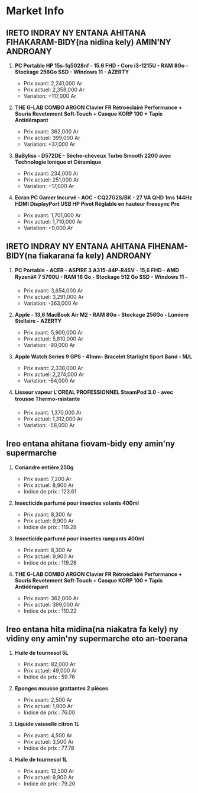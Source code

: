 # Market Info

## IRETO INDRAY NY ENTANA AHITANA FIHAKARAM-BIDY(na nidina kely) AMIN'NY ANDROANY

1. **PC Portable HP 15s-fq5028nf - 15.6 FHD - Core i3-1215U - RAM 8Go - Stockage 256Go SSD - Windows 11 - AZERTY**
   - Prix avant: 2,241,000 Ar
   - Prix actuel: 2,358,000 Ar
   - Variation: +117,000 Ar

2. **THE G-LAB COMBO ARGON Clavier FR Rétroéclairé Performance + Souris Revetement Soft-Touch + Casque KORP 100 + Tapis Antidérapant**
   - Prix avant: 362,000 Ar
   - Prix actuel: 399,000 Ar
   - Variation: +37,000 Ar

3. **BaByliss - D572DE - Sèche-cheveux Turbo Smooth 2200 avec Technologie Ionique et Céramique**
   - Prix avant: 234,000 Ar
   - Prix actuel: 251,000 Ar
   - Variation: +17,000 Ar

4. **Ecran PC Gamer Incurvé - AOC - CQ27G2S/BK - 27 VA QHD 1ms 144Hz HDMI DisplayPort USB HP Pivot Réglable en hauteur Freesync Pre**
   - Prix avant: 1,701,000 Ar
   - Prix actuel: 1,710,000 Ar
   - Variation: +9,000 Ar

## IRETO INDRAY NY ENTANA AHITANA FIHENAM-BIDY(na fiakarana fa kely) ANDROANY

1. **PC Portable - ACER - ASPIRE 3 A315-44P-R4SV - 15,6 FHD - AMD Ryzenâ¢ 7 5700U - RAM 16 Go - Stockage 512 Go SSD - Windows 11 -**
   - Prix avant: 3,654,000 Ar
   - Prix actuel: 3,291,000 Ar
   - Variation: -363,000 Ar

2. **Apple - 13,6 MacBook Air M2 - RAM 8Go - Stockage 256Go - Lumiere Stellaire - AZERTY**
   - Prix avant: 5,900,000 Ar
   - Prix actuel: 5,810,000 Ar
   - Variation: -90,000 Ar

3. **Apple Watch Series 9 GPS - 41mm- Bracelet Starlight Sport Band - M/L**
   - Prix avant: 2,338,000 Ar
   - Prix actuel: 2,274,000 Ar
   - Variation: -64,000 Ar

4. **Lisseur vapeur L'OREAL PROFESSIONNEL SteamPod 3.0 - avec trousse Thermo-rsistante**
   - Prix avant: 1,370,000 Ar
   - Prix actuel: 1,312,000 Ar
   - Variation: -58,000 Ar

## Ireo entana ahitana fiovam-bidy eny amin'ny supermarche

1. **Coriandre entière 250g**
   - Prix avant: 7,200 Ar
   - Prix actuel: 8,900 Ar
   - Indice de prix : 123.61

2. **Insecticide parfumé pour insectes volants 400ml**
   - Prix avant: 8,300 Ar
   - Prix actuel: 9,900 Ar
   - Indice de prix : 119.28

3. **Insecticide parfumé pour insectes rampants 400ml**
   - Prix avant: 8,300 Ar
   - Prix actuel: 9,900 Ar
   - Indice de prix : 119.28

4. **THE G-LAB COMBO ARGON Clavier FR Rétroéclairé Performance + Souris Revetement Soft-Touch + Casque KORP 100 + Tapis Antidérapant**
   - Prix avant: 362,000 Ar
   - Prix actuel: 399,000 Ar
   - Indice de prix : 110.22

## Ireo entana hita midina(na niakatra fa kely) ny vidiny eny amin'ny supermarche eto an-toerana

1. **Huile de tournesol 5L**
   - Prix avant: 82,000 Ar
   - Prix actuel: 49,000 Ar
   - Indice de prix : 59.76

2. **Eponges mousse grattantes 2 pièces**
   - Prix avant: 2,500 Ar
   - Prix actuel: 1,900 Ar
   - Indice de prix : 76.00

3. **Liquide vaisselle citron 1L**
   - Prix avant: 4,500 Ar
   - Prix actuel: 3,500 Ar
   - Indice de prix : 77.78

4. **Huile de tournesol 1L**
   - Prix avant: 12,500 Ar
   - Prix actuel: 9,900 Ar
   - Indice de prix : 79.20

